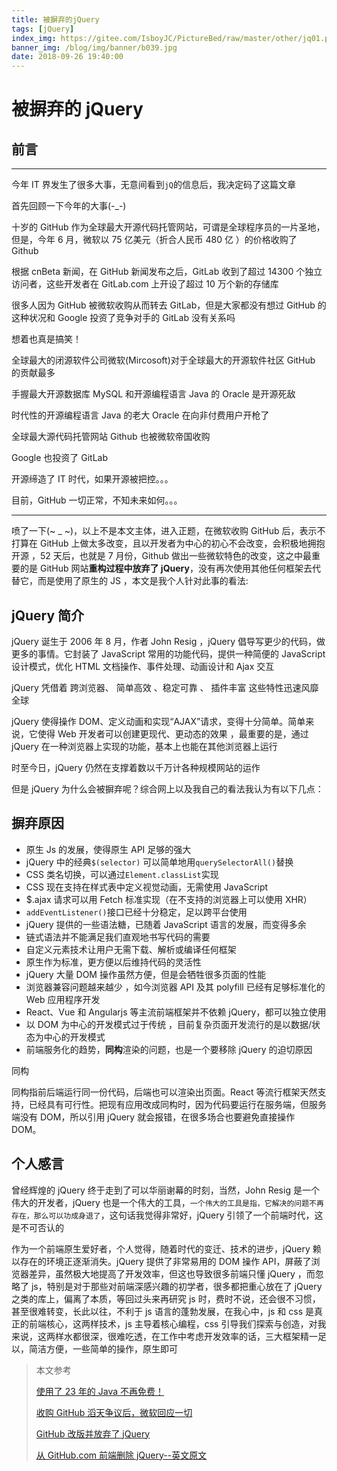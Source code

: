 ```yaml
---
title: 被摒弃的jQuery
tags: [jQuery]
index_img: https://gitee.com/IsboyJC/PictureBed/raw/master/other/jq01.png
banner_img: /blog/img/banner/b039.jpg
date: 2018-09-26 19:40:00
---
```


# 被摒弃的 jQuery

## 前言

---

今年 IT 界发生了很多大事，无意间看到`jQ`的信息后，我决定码了这篇文章

首先回顾一下今年的大事(-\_-)

十岁的 GitHub 作为全球最大开源代码托管网站，可谓是全球程序员的一片圣地，但是，今年 6 月，微软以 75 亿美元（折合人民币 480 亿 ）的价格收购了 Github

根据 cnBeta 新闻，在 GitHub 新闻发布之后，GitLab 收到了超过 14300 个独立访问者，这些开发者在 GitLab.com 上开设了超过 10 万个新的存储库

很多人因为 GitHub 被微软收购从而转去 GitLab，但是大家都没有想过 GitHub 的这种状况和 Google 投资了竞争对手的 GitLab 没有关系吗

想着也真是搞笑！

全球最大的闭源软件公司微软(Mircosoft)对于全球最大的开源软件社区 GitHub 的贡献最多

手握最大开源数据库 MySQL 和开源编程语言 Java 的 Oracle 是开源死敌

时代性的开源编程语言 Java 的老大 Oracle 在向非付费用户开枪了

全球最大源代码托管网站 Github 也被微软帝国收购

Google 也投资了 GitLab

开源缔造了 IT 时代，如果开源被把控。。。

目前，GitHub 一切正常，不知未来如何。。。

---

喷了一下(~ \_ ~)，以上不是本文主体，进入正题，在微软收购 GitHub 后，表示不打算在 GitHub 上做太多改变，且以开发者为中心的初心不会改变，会积极地拥抱开源 ，52 天后，也就是 7 月份，Github 做出一些微软特色的改变，这之中最重要的是 GitHub 网站**重构过程中放弃了 jQuery**，没有再次使用其他任何框架去代替它，而是使用了原生的 JS ，本文是我个人针对此事的看法:

## jQuery 简介

jQuery 诞生于 2006 年 8 月，作者 John Resig ，jQuery 倡导写更少的代码，做更多的事情。它封装了 JavaScript 常用的功能代码，提供一种简便的 JavaScript 设计模式，优化 HTML 文档操作、事件处理、动画设计和 Ajax 交互

jQuery 凭借着 跨浏览器、 简单高效 、稳定可靠 、 插件丰富 这些特性迅速风靡全球

jQuery 使得操作 DOM、定义动画和实现“AJAX”请求，变得十分简单。简单来说，它使得 Web 开发者可以创建更现代、更动态的效果 ，最重要的是，通过 jQuery 在一种浏览器上实现的功能，基本上也能在其他浏览器上运行

时至今日，jQuery 仍然在支撑着数以千万计各种规模网站的运作

但是 jQuery 为什么会被摒弃呢？综合网上以及我自己的看法我认为有以下几点：

## 摒弃原因

- 原生 Js 的发展，使得原生 API 足够的强大
- jQuery 中的经典`$(selector)` 可以简单地用`querySelectorAll()`替换
- CSS 类名切换，可以通过`Element.classList`实现
- CSS 现在支持在样式表中定义视觉动画，无需使用 JavaScript
- \$.ajax 请求可以用 Fetch 标准实现（在不支持的浏览器上可以使用 XHR）
- `addEventListener()`接口已经十分稳定，足以跨平台使用
- jQuery 提供的一些语法糖，已随着 JavaScript 语言的发展，而变得多余
- 链式语法并不能满足我们直观地书写代码的需要
- 自定义元素技术让用户无需下载、解析或编译任何框架
- 原生作为标准，更方便以后维持代码的灵活性
- jQuery 大量 DOM 操作虽然方便，但是会牺牲很多页面的性能
- 浏览器兼容问题越来越少 ，如今浏览器 API 及其 polyfill 已经有足够标准化的 Web 应用程序开发
- React、Vue 和 Angularjs 等主流前端框架并不依赖 jQuery，都可以独立使用
- 以 DOM 为中心的开发模式过于传统 ，目前复杂页面开发流行的是以数据/状态为中心的开发模式
- 前端服务化的趋势，**同构**渲染的问题，也是一个要移除 jQuery 的迫切原因

同构

同构指前后端运行同一份代码，后端也可以渲染出页面。React 等流行框架天然支持，已经具有可行性。把现有应用改成同构时，因为代码要运行在服务端，但服务端没有 DOM，所以引用 jQuery 就会报错，在很多场合也要避免直接操作 DOM。

## 个人感言

曾经辉煌的 jQuery 终于走到了可以华丽谢幕的时刻，当然，John Resig 是一个伟大的开发者，jQuery 也是一个伟大的工具，`一个伟大的工具是指，它解决的问题不再存在，那么可以功成身退了`，这句话我觉得非常好，jQuery 引领了一个前端时代，这是不可否认的

作为一个前端原生爱好者，个人觉得，随着时代的变迁、技术的进步，jQuery 赖以存在的环境正逐渐消失。jQuery 提供了非常易用的 DOM 操作 API，屏蔽了浏览器差异，虽然极大地提高了开发效率，但这也导致很多前端只懂 jQuery ，而忽略了 js，特别是对于那些对前端深感兴趣的初学者，很多都把重心放在了 jQuery 之类的库上，偏离了本质，等回过头来再研究 js 时，费时不说，还会很不习惯，甚至很难转变，长此以往，不利于 js 语言的蓬勃发展，在我心中，js 和 css 是真正的前端核心，这两样技术，js 主导着核心编程，css 引导我们探索与创造，对我来说，这两样水都很深，很难吃透，在工作中考虑开发效率的话，三大框架精一足以，简洁方便，一些简单的操作，原生即可

> 本文参考
>
> [使用了 23 年的 Java 不再免费！](https://blog.csdn.net/csdnnews/article/details/83189938)
>
> [收购 GitHub 滔天争议后，微软回应一切](https://mp.weixin.qq.com/s?__biz=MjM5MjAwODM4MA==&mid=2650698992&idx=1&sn=76bd487d3f044851aaa8da9fc914351d&chksm=bea6052389d18c3523e8024545a81d673c3220c2f21b16f80581fe5bea1d9c44afc849cf8b03&scene=21#wechat_redirect)
>
> [GitHub 改版并放弃了 jQuery](http://mp.weixin.qq.com/s?__biz=MjM5MjAwODM4MA==&mid=2650701571&idx=1&sn=61b9cf057317fe00b7bcab4a5a00f034&chksm=bea60ed089d187c67557636b61b73f877ddcce5cf4c946cdf7f27278e8dc3c4b60221c67145c&scene=21#wechat_redirect)
>
> [从 GitHub.com 前端删除 jQuery--英文原文](https://githubengineering.com/removing-jquery-from-github-frontend/)
